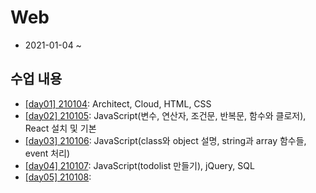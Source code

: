 # Web

- 2021-01-04 ~ 

## 수업 내용

- [[day01] 210104](./summary/210104.md): Architect, Cloud, HTML, CSS
- [[day02] 210105](./summary/210105.md): JavaScript(변수, 연산자, 조건문, 반복문, 함수와 클로저), React 설치 및 기본
- [[day03] 210106](./summary/210106.md): JavaScript(class와 object 설명, string과 array 함수들, event 처리)
- [[day04] 210107](./summary/210107.md): JavaScript(todolist 만들기), jQuery, SQL
- [[day05] 210108](./summary/210108.md): 